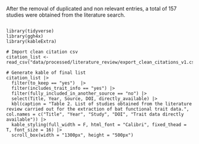 After the removal of duplicated and non relevant entries, a total of 157 studies were obtained from the literature search.

```{r Literature review list, echo=FALSE, message=FALSE, fig.cap= "Literature review"}

library(tidyverse)
library(ggh4x)
library(kableExtra)

# Import clean citation csv
citation_list <- read_csv("data/processed/literature_review/export_clean_citations_v1.csv")

# Generate kable of final list
citation_list |>
  filter(to_keep == "yes")  |>
  filter(includes_trait_info == "yes") |>
  filter(fully_included_in_another_source == "no") |>
  select(Title, Year, Source, DOI, directly_available) |>
  kbl(caption = "Table 2. List of studies obtained from the literature review carried out for the extraction of bat functional trait data.", col.names = c("Title", "Year", "Study", "DOI", "Trait data directly available")) |>
  kable_styling(full_width = F, html_font = "Calibri", fixed_thead = T, font_size = 16) |>
  scroll_box(width = "1300px", height = "500px")

```

<br>
<br>